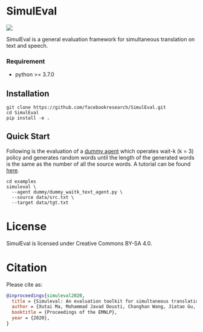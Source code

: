 # SimulEval
[![](https://github.com/facebookresearch/SimulEval/workflows/build/badge.svg)](https://github.com/facebookresearch/SimulEval/actions)

SimulEval is a general evaluation framework for simultaneous translation on text and speech.

### Requirement
* python >= 3.7.0

## Installation
```
git clone https://github.com/facebookresearch/SimulEval.git
cd SimulEval
pip install -e .
```

## Quick Start
Following is the evaluation of a [dummy agent](examples/dummy/dummy_waitk_text_agent.py) which operates wait-k (k = 3) policy and generates random words until the length of the generated words is the same as the number of all the source words. A tutorial can be found [here](docs/get_started.md).
```shell
cd examples
simuleval \
  --agent dummy/dummy_waitk_text_agent.py \
  --source data/src.txt \
  --target data/tgt.txt
```

# License

SimulEval is licensed under Creative Commons BY-SA 4.0.

# Citation

Please cite as:

```bibtex
@inproceedings{simuleval2020,
  title = {Simuleval: An evaluation toolkit for simultaneous translation},
  author = {Xutai Ma, Mohammad Javad Dousti, Changhan Wang, Jiatao Gu, Juan Pino},
  booktitle = {Proceedings of the EMNLP},
  year = {2020},
}
```
